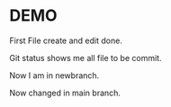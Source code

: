 # DEMO


First File create and edit done.

Git status shows me all file to be commit.


Now  I am in newbranch.

Now changed in main branch.
